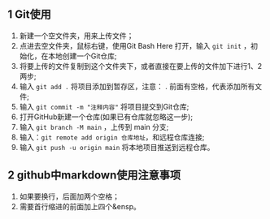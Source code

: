 ## 1 Git使用
1. 新建一个空文件夹，用来上传文件；  
2. 点进去空文件夹，鼠标右键，使用Git Bash Here 打开，输入 `git init` ，初始化，在本地创建一个Git仓库;    
3. 将要上传的文件复制到这个文件夹下，或者直接在要上传的文件加下进行1、2两步;  
4. 输入 `git add .` 将项目添加到暂存区，注意： . 前面有空格，代表添加所有文件;  
5. 输入 `git commit -m "注释内容"` 将项目提交到Git仓库;  
6. 打开GitHub新建一个仓库(如果已有仓库就忽略这一步);  
7. 输入 `git branch -M main` ，上传到 main 分支;  
8. 输入：`git remote add origin 仓库地址`，和远程仓库连接;  
9. 输入 `git push -u origin main` 将本地项目推送到远程仓库。  
  
## 2 github中markdown使用注意事项
1. 如果要换行，后面加两个空格；  
2. 需要首行缩进的前面加上四个&ensp。

